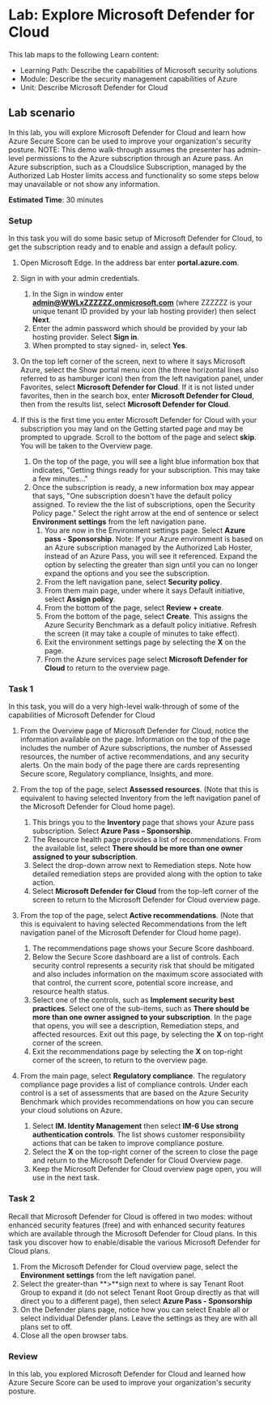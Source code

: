 <!---
---
Lab:
    Title: 'Explore Microsoft Defender for Cloud'
    Learning Path/Module/Unit: 'Learning Path: Describe the capabilities of Microsoft security solutions; Module 2: Describe the security management capabilities of Azure; Unit 3: Describe Microsoft Defender for Cloud'
---
--->

# Lab: Explore Microsoft Defender for Cloud

This lab maps to the following Learn content:

- Learning Path: Describe the capabilities of Microsoft security solutions
- Module: Describe the security management capabilities of Azure
- Unit: Describe Microsoft Defender for Cloud

## Lab scenario

In this lab, you will explore Microsoft Defender for Cloud and learn how Azure Secure Score can be used to improve your organization's security posture.  NOTE: This demo walk-through assumes the presenter has admin-level permissions to the Azure subscription through an Azure pass.  An Azure subscription, such as a Cloudslice Subscription, managed by the Authorized Lab Hoster limits access and functionality so some steps below may unavailable or not show any information.

**Estimated Time**: 30 minutes

### Setup

In this task you will do some basic setup of Microsoft Defender for Cloud, to get the subscription ready and to enable and assign a default policy.

1. Open Microsoft Edge. In the address bar enter **portal.azure.com**.

1. Sign in with your admin credentials.
    1. In the Sign in window enter **admin@WWLxZZZZZZ.onmicrosoft.com** (where ZZZZZZ is your unique tenant ID provided by your lab hosting provider) then select **Next**.
    1. Enter the admin password which should be provided by your lab hosting provider. Select **Sign in**.
    1. When prompted to stay signed- in, select **Yes**.

1. On the top left corner of the screen, next to where it says Microsoft Azure, select the Show portal menu icon (the three horizontal lines also referred to as hamburger icon) then from the left navigation panel, under Favorites, select **Microsoft Defender for Cloud**.  If it is not listed under favorites, then in the search box, enter **Microsoft Defender for Cloud**, then from the results list, select **Microsoft Defender for Cloud**.

1. If this is the first time you enter Microsoft Defender for Cloud with your subscription you may land on the Getting started page and may be prompted to upgrade.  Scroll to the bottom of the page and select **skip**.  You will be taken to the Overview page.
    1. On the top of the page, you will see a light blue information box that indicates, "Getting things ready for your subscription. This may take a few minutes..."
    1. Once the subscription is ready, a new information box may appear that says, "One subscription doesn't have the default policy assigned. To review the the list of subscriptions, open the Security Policy page."  Select the right arrow at the end of sentence or select **Environment settings** from the left navigation pane.
        1. You are now in the Environment settings page. Select **Azure pass - Sponsorship**.  Note:  If your Azure environment is based on an Azure subscription managed by the Authorized Lab Hoster, instead of an Azure Pass, you will see it referenced. Expand the option by selecting the greater than sign until you can no longer expand the options and you see the subscription.
        1. From the left navigation pane, select **Security policy**.
        1. From them main page, under where it says Default initiative, select **Assign policy**.
        1. From the bottom of the page, select **Review + create**.
        1. From the bottom of the page, select **Create**.  This assigns the Azure Security Benchmark as a default policy initiative.  Refresh the screen (it may take a couple of minutes to take effect).
        1. Exit the environment settings page by selecting the **X** on the page.  
        1. From the Azure services page select **Microsoft Defender for Cloud** to return to the overview page.

### Task 1

In this task, you will do a very high-level walk-through of some of the capabilities of Microsoft Defender for Cloud

1. From the Overview page of Microsoft Defender for Cloud, notice the information available on the page.  Information on the top of the page includes the number of Azure subscriptions, the number of Assessed resources, the number of active recommendations, and any security alerts.  On the main body of the page there are cards representing Secure score, Regulatory compliance, Insights, and more.

1. From the top of the page, select **Assessed resources**.  (Note that this is equivalent to having selected Inventory from the left navigation panel of the Microsoft Defender for Cloud home page).
    1. This brings you to the **Inventory** page that shows your Azure pass subscription.  Select **Azure Pass – Sponsorship**.
    1. The Resource health page provides a list of recommendations.  From the available list, select **There should be more than one owner assigned to your subscription**.
    1. Select the drop-down arrow next to Remediation steps. Note how detailed remediation steps are provided along with the option to take action.  
    1. Select **Microsoft Defender for Cloud** from the top-left corner of the screen to return to the Microsoft Defender for Cloud overview page.

1. From the top of the page, select **Active recommendations**.  (Note that this is equivalent to having selected Recommendations from the left navigation panel of the Microsoft Defender for Cloud home page).
    1. The recommendations page shows your Secure Score dashboard.
    1. Below the Secure Score dashboard are a list of controls. Each security control represents a security risk that should be mitigated and also includes information on the maximum score associated with that control, the current score, potential score increase, and resource health status.  
    1. Select one of the controls, such as **Implement security best practices**.  Select one of the sub-items, such as **There should be more than one owner assigned to your subscription**.  In the page that opens, you will see a description, Remediation steps, and affected resources. Exit out this page, by selecting the **X** on top-right corner of the screen.
    1. Exit the recommendations page by selecting the **X** on top-right corner of the screen, to return to the overview page.

1. From the main page, select **Regulatory compliance**. The regulatory compliance page provides a list of compliance controls.  Under each control is a set of assessments that are based on the Azure Security Benchmark which provides recommendations on how you can secure your cloud solutions on Azure.
    1. Select **IM. Identity Management** then select **IM-6 Use strong authentication controls**.  The list shows customer responsibility actions that can be taken to improve compliance posture.
    1. Select the **X** on the top-right corner of the screen to close the page and return to the Microsoft Defender for Cloud Overview page.
    1. Keep the Microsoft Defender for Cloud overview page open, you will use in the next task.

### Task 2

Recall that Microsoft Defender for Cloud is offered in two modes: without enhanced security features (free) and with enhanced security features which are available through the Microsoft Defender for Cloud plans. In this task you discover how to enable/disable the various Microsoft Defender for Cloud plans.

1. From the Microsoft Defender for Cloud overview page, select the **Environment settings** from the left navigation panel.
1. Select the greater-than **>**sign next to where is say Tenant Root Group to expand it (do not select Tenant Root Group directly as that will direct you to a different page), then select **Azure Pass - Sponsorship**
1. On the Defender plans page, notice how you can select Enable all or select individual Defender plans. Leave the settings as they are with all plans set to off.
1. Close all the open browser tabs.

### Review

In this lab, you explored Microsoft Defender for Cloud and learned how Azure Secure Score can be used to improve your organization's security posture.
